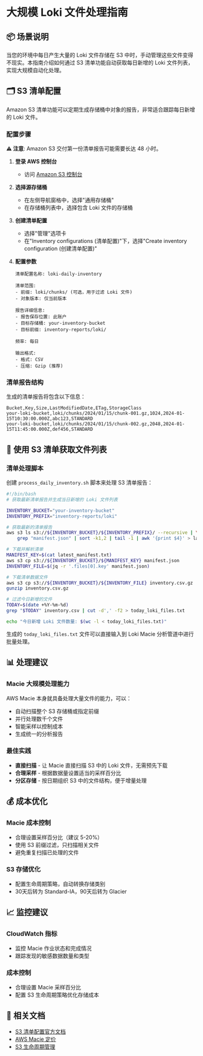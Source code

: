 # 大规模 Loki 文件处理指南

## 📦 场景说明

当您的环境中每日产生大量的 Loki 文件存储在 S3 中时，手动管理这些文件变得不现实。本指南介绍如何通过 S3 清单功能自动获取每日新增的 Loki 文件列表，实现大规模自动化处理。

## 🗂️ S3 清单配置

Amazon S3 清单功能可以定期生成存储桶中对象的报告，非常适合跟踪每日新增的 Loki 文件。

### 配置步骤

**⚠️ 注意**: Amazon S3 交付第一份清单报告可能需要长达 48 小时。

1. **登录 AWS 控制台**
   - 访问 [Amazon S3 控制台](https://console.aws.amazon.com/s3/)

2. **选择源存储桶**
   - 在左侧导航窗格中，选择"通用存储桶"
   - 在存储桶列表中，选择包含 Loki 文件的存储桶

3. **创建清单配置**
   - 选择"管理"选项卡
   - 在"Inventory configurations (清单配置)"下，选择"Create inventory configuration (创建清单配置)"

4. **配置参数**
   ```
   清单配置名称: loki-daily-inventory
   
   清单范围:
   - 前缀: loki/chunks/ (可选，用于过滤 Loki 文件)
   - 对象版本: 仅当前版本
   
   报告详细信息:
   - 报告保存位置: 此账户
   - 目标存储桶: your-inventory-bucket
   - 目标前缀: inventory-reports/loki/
   
   频率: 每日
   
   输出格式:
   - 格式: CSV
   - 压缩: Gzip (推荐)
   ```

### 清单报告结构

生成的清单报告将包含以下信息：
```csv
Bucket,Key,Size,LastModifiedDate,ETag,StorageClass
your-loki-bucket,loki/chunks/2024/01/15/chunk-001.gz,1024,2024-01-15T10:30:00.000Z,abc123,STANDARD
your-loki-bucket,loki/chunks/2024/01/15/chunk-002.gz,2048,2024-01-15T11:45:00.000Z,def456,STANDARD
```

## 🔄 使用 S3 清单获取文件列表

### 清单处理脚本

创建 `process_daily_inventory.sh` 脚本来处理 S3 清单报告：

```bash
#!/bin/bash
# 获取最新清单报告并生成当日新增的 Loki 文件列表

INVENTORY_BUCKET="your-inventory-bucket"
INVENTORY_PREFIX="inventory-reports/loki"

# 获取最新的清单报告
aws s3 ls s3://${INVENTORY_BUCKET}/${INVENTORY_PREFIX}/ --recursive | \
    grep "manifest.json" | sort -k1,2 | tail -1 | awk '{print $4}' > latest_manifest.txt

# 下载并解析清单
MANIFEST_KEY=$(cat latest_manifest.txt)
aws s3 cp s3://${INVENTORY_BUCKET}/${MANIFEST_KEY} manifest.json
INVENTORY_FILE=$(jq -r '.files[0].key' manifest.json)

# 下载清单数据文件
aws s3 cp s3://${INVENTORY_BUCKET}/${INVENTORY_FILE} inventory.csv.gz
gunzip inventory.csv.gz

# 过滤今日新增的文件
TODAY=$(date +%Y-%m-%d)
grep "$TODAY" inventory.csv | cut -d',' -f2 > today_loki_files.txt

echo "今日新增 Loki 文件数量: $(wc -l < today_loki_files.txt)"
```

生成的 `today_loki_files.txt` 文件可以直接输入到 Loki Macie 分析管道中进行批量处理。

## 📊 处理建议

### Macie 大规模处理能力
AWS Macie 本身就具备处理大量文件的能力，可以：
- 自动扫描整个 S3 存储桶或指定前缀
- 并行处理数千个文件
- 智能采样以控制成本
- 生成统一的分析报告

### 最佳实践
- **直接扫描** - 让 Macie 直接扫描 S3 中的 Loki 文件，无需预先下载
- **合理采样** - 根据数据量设置适当的采样百分比
- **分区存储** - 按日期组织 S3 中的文件结构，便于增量处理

## 💰 成本优化

### Macie 成本控制
- 合理设置采样百分比（建议 5-20%）
- 使用 S3 前缀过滤，只扫描相关文件
- 避免重复扫描已处理的文件

### S3 存储优化
- 配置生命周期策略，自动转换存储类别
- 30天后转为 Standard-IA，90天后转为 Glacier

## 📈 监控建议

### CloudWatch 指标
- 监控 Macie 作业状态和完成情况
- 跟踪发现的敏感数据数量和类型

### 成本控制
- 合理设置 Macie 采样百分比
- 配置 S3 生命周期策略优化存储成本

## 🔗 相关文档

- [S3 清单配置官方文档](https://docs.aws.amazon.com/zh_cn/AmazonS3/latest/userguide/configure-inventory.html)
- [AWS Macie 定价](https://aws.amazon.com/macie/pricing/)
- [S3 生命周期管理](https://docs.aws.amazon.com/zh_cn/AmazonS3/latest/userguide/object-lifecycle-mgmt.html)
